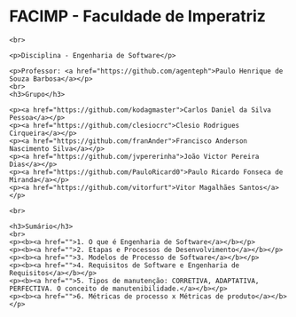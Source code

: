 <h1>FACIMP - Faculdade de Imperatriz</h1>

    <br>

    <p>Disciplina - Engenharia de Software</p>

    <p>Professor: <a href="https://github.com/agenteph">Paulo Henrique de Souza Barbosa</a></p>
    <br>
    <h3>Grupo</h3>
    
    <p><a href="https://github.com/kodagmaster">Carlos Daniel da Silva Pessoa</a></p>
    <p><a href="https://github.com/clesiocrc">Clesio Rodrigues Cirqueira</a></p>
    <p><a href="https://github.com/franAnder">Francisco Anderson Nascimento Silva</a></p>
    <p><a href="https://github.com/jvpererinha">João Victor Pereira Dias</a></p>
    <p><a href="https://github.com/PauloRicard0">Paulo Ricardo Fonseca de Miranda</a></p>
    <p><a href="https://github.com/vitorfurt">Vitor Magalhães Santos</a></p>

    <br>

    <h3>Sumário</h3>
    <br>
    <p><b><a href="">1. O que é Engenharia de Software</a></b></p>
    <p><b><a href="">2. Etapas e Processos de Desenvolvimento</a></b></p>
    <p><b><a href="">3. Modelos de Processo de Software</a></b></p>
    <p><b><a href="">4. Requisitos de Software e Engenharia de Requisitos</a></b></p>
    <p><b><a href="">5. Tipos de manutenção: CORRETIVA, ADAPTATIVA, PERFECTIVA. O conceito de manutenibilidade.</a></b></p>
    <p><b><a href="">6. Métricas de processo x Métricas de produto</a></b></p>

